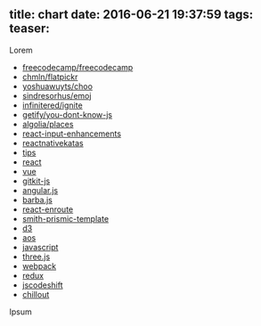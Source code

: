 title: chart
date: 2016-06-21 19:37:59
tags:
teaser:
---

Lorem

<div id="foo"></div>
    

<style>
svg{
    width:100%;
}

text {

}

.axis path,
.axis line {
  fill: none;
  stroke: #000;
  shape-rendering: crispEdges;
}

.line {
  fill: none;
  stroke-width: 1.5px;
}

.label {
  text-anchor: middle;
}

.label rect {
  fill: white;
}

.label-key {
  font-weight: bold;
  text-align: right;
  width: 100px;
}
</style>

<script src="http://d3js.org/d3.v4.0.0-alpha.9.min.js"></script>

<ul class="github-chart" data-dates="2015-07-20,2015-07-21,2015-07-22,2015-07-23,2015-07-24,2015-07-25,2015-07-26">
    <li data-positions="5,4,3,2,1,1,1" data-stars="100,300,200,300,300,300,300">
        <a class="github-repo" href="https://github.com/freecodecamp/freecodecamp">freecodecamp/freecodecamp</a>
    </li>
    <li data-positions="3,2,1,1,2,3,2" data-stars="90,310,200,300,300,300,210">
        <a class="github-repo" class="github-repo" href="https://github.com/chmln/flatpickr">chmln/flatpickr</a>
    </li>
    <li data-positions="1,3,5,3,3,2,3" data-stars="100,300,200,300,300,300,290">
        <a class="github-repo" class="github-repo" href="https://github.com/yoshuawuyts/choo">yoshuawuyts/choo</a>
    </li>
    <li data-positions="2,1,2,5,5,5,4" data-stars="100,300,200,300,300,300,280">
        <a class="github-repo" class="github-repo" href="https://github.com/sindresorhus/emoj">sindresorhus/emoj</a>
    </li>
    <li data-positions="4,5,4,4,4,4,5" data-stars="100,300,200,300,300,300,270">
        <a class="github-repo" href="https://github.com/infinitered/ignite">infinitered/ignite</a>
    </li>
    <li data-positions="6,6,6,6,6,6,6" data-stars="100,300,200,300,300,300,260">
        <a class="github-repo" href="https://github.com/getify/you-dont-know-js">getify/you-dont-know-js</a>
    </li>
    <li data-positions="7,7,7,7,7,7,7" data-stars="100,300,200,300,300,300,250">
        <a class="github-repo" href="https://github.com/algolia/places">algolia/places</a>
    </li>
    <li data-stars="100,300,200,300,300,300,300">
        <a class="github-repo" href="https://github.com/alexkuz/react-input-enhancement">react-input-enhancements</a>
    </li>
    <li data-stars="100,300,200,300,300,300,300">
        <a class="github-repo" href="https://github.com/jondot/reactnativekatas">reactnativekatas</a>
    </li>
    <li data-stars="100,300,200,300,300,300,300">
        <a class="github-repo" href="https://github.com/git-tips/tips">tips</a>
    </li>
    <li data-stars="100,300,200,300,300,300,300">
        <a class="github-repo" href="https://github.com/facebook/react">react</a>
    </li>
    <li data-stars="100,300,200,300,300,300,300">
        <a class="github-repo" href="https://github.com/vuejs/vue">vue</a>
    </li>
    <li data-stars="100,300,200,300,300,300,300">
        <a class="github-repo" href="https://github.com/samypesse/gitkit-js">gitkit-js</a>
    </li>
    <li data-stars="100,300,200,300,300,300,300">
        <a class="github-repo" href="https://github.com/angular/angular.js">angular.js</a>
    </li>
    <li data-stars="100,300,200,300,300,300,300">
        <a class="github-repo" href="https://github.com/luruke/barba.js">barba.js</a>
    </li>
    <li data-stars="100,300,200,300,300,300,300">
        <a class="github-repo" href="https://github.com/tj/react-enroute">react-enroute</a>
    </li>
    <li data-stars="100,300,200,300,300,300,300">
        <a class="github-repo" href="https://github.com/futurice/metalsmith-prismic-templatmetal">smith-prismic-template</a>
    </li>
    <li data-stars="100,300,200,300,300,300,300">
        <a class="github-repo" href="https://github.com/d3/d3">d3</a>
    </li>
    <li data-stars="100,300,200,300,300,300,300">
        <a class="github-repo" href="https://github.com/michalsnik/aos">aos</a>
    </li>
    <li data-stars="100,300,200,300,300,300,300">
        <a class="github-repo" href="https://github.com/airbnb/javascript">javascript</a>
    </li>
    <li data-stars="100,300,200,300,300,300,300">
        <a class="github-repo" href="https://github.com/mrdoob/three.js">three.js</a>
    </li>
    <li data-stars="100,300,200,300,300,300,300">
        <a class="github-repo" href="https://github.com/webpack/webpack">webpack</a>
    </li>
    <li data-stars="100,300,200,300,300,300,300">
        <a class="github-repo" href="https://github.com/reactjs/redux">redux</a>
    </li>
    <li data-stars="100,300,200,300,300,300,300">
        <a class="github-repo" href="https://github.com/facebook/jscodeshift">jscodeshift</a>
    </li>
    <li data-stars="100,300,200,300,300,300,300">
        <a class="github-repo" href="https://github.com/polygonplanet/chillout">chillout</a>
    </li>
</ul>


Ipsum